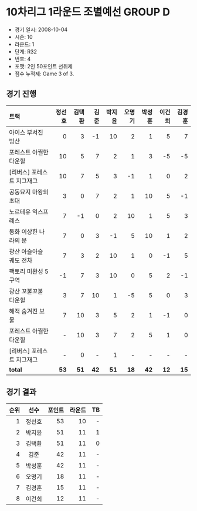 # 10차리그 1라운드 조별예선 GROUP D

- 경기 일시: 2008-10-04
- 시즌: 10
- 라운드: 1
- 단계: R32
- 번호: 4
- 포맷: 2인 50포인트 선취제
- 점수 누적제: Game 3 of 3.





## 경기 진행

| 트랙 | 정선호 | 김택환 | 김준 | 박지윤 | 오명기 | 박성훈 | 이건희 | 김경훈 |
|:---|---:|---:|---:|---:|---:|---:|---:|---:|
| 아이스 부서진 빙산 | 0 | 3 | -1 | 10 | 2 | 1 | 5 | 7 |
| 포레스트 아찔한 다운힐 | 10 | 5 | 7 | 2 | 1 | 3 | -5 | -5 |
| [리버스] 포레스트 지그재그 | 10 | 7 | 5 | 3 | -1 | 1 | 0 | 2 |
| 공동묘지 마왕의 초대 | 3 | 0 | 7 | 2 | 1 | 10 | 5 | -1 |
| 노르테유 익스프레스 | 7 | -1 | 0 | 2 | 10 | 1 | 5 | 3 |
| 동화 이상한 나라의 문 | 7 | 0 | 3 | -1 | 5 | 10 | 1 | 2 |
| 광산 아슬아슬 궤도 전차 | 7 | 3 | 2 | 10 | 1 | 0 | -1 | 5 |
| 팩토리 미완성 5구역 | -1 | 7 | 3 | 10 | 0 | 5 | 2 | -1 |
| 광산 꼬불꼬불 다운힐 | 3 | 7 | 10 | 1 | -5 | 5 | 0 | 3 |
| 해적 숨겨진 보물 | 7 | 10 | 3 | 5 | 2 | 1 | -1 | 0 |
| 포레스트 아찔한 다운힐 | - | 10 | 3 | 7 | 2 | 5 | 1 | 0 |
| [리버스] 포레스트 지그재그 | - | 0 | - | 1 | - | - | - | - |
| __total__ | __53__ | __51__ | __42__ | __51__ | __18__ | __42__ | __12__ | __15__ |




## 경기 결과

| 순위 | 선수 | 포인트 | 라운드 | TB |
|---:|:---:|---:|---:|---:|
| 1 | 정선호 | 53 | 10 | - |
| 2 | 박지윤 | 51 | 11 | 1 |
| 3 | 김택환 | 51 | 11 | 0 |
| 4 | 김준 | 42 | 11 | - |
| 5 | 박성훈 | 42 | 11 | - |
| 6 | 오명기 | 18 | 11 | - |
| 7 | 김경훈 | 15 | 11 | - |
| 8 | 이건희 | 12 | 11 | - |

